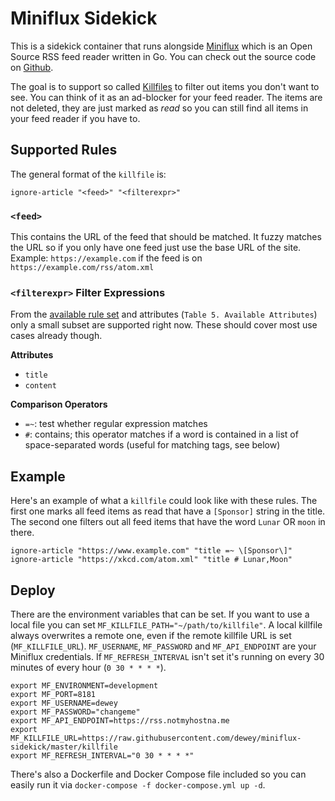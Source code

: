 # Miniflux Sidekick

This is a sidekick container that runs alongside [Miniflux](https://miniflux.app) which is an Open Source RSS feed reader written in Go. You can check out the source code on [Github](https://github.com/miniflux/miniflux).

The goal is to support so called [Killfiles](https://en.wikipedia.org/wiki/Kill_file) to filter out items you don't want to see. You can think of it as an ad-blocker for your feed reader. The items are not deleted, they are just marked as *read* so you can still find all items in your feed reader if you have to.

## Supported Rules

The general format of the `killfile` is:

```
ignore-article "<feed>" "<filterexpr>"
```

### `<feed>`

This contains the URL of the feed that should be matched. It fuzzy matches the URL so if you only have one feed just use the base URL of the site. Example: `https://example.com` if the feed is on `https://example.com/rss/atom.xml`

### `<filterexpr>` Filter Expressions

From the [available rule set](https://newsboat.org/releases/2.15/docs/newsboat.html#_filter_language) and attributes (`Table 5. Available Attributes`) only a small subset are supported right now. These should cover most use cases already though.

**Attributes**

- `title`
- `content`

**Comparison Operators**

- `=~`: test whether regular expression matches
- `#`: contains; this operator matches if a word is contained in a list of space-separated words (useful for matching tags, see below)



## Example

Here's an example of what a `killfile` could look like with these rules. The first one marks all feed items as read that have a `[Sponsor]` string in the title. The second one filters out all feed items that have the word `Lunar` OR `moon` in there.


```
ignore-article "https://www.example.com" "title =~ \[Sponsor\]"
ignore-article "https://xkcd.com/atom.xml" "title # Lunar,Moon"
```


## Deploy

There are the environment variables that can be set. If you want to use a local file you can set `MF_KILLFILE_PATH="~/path/to/killfile"`. A local killfile always overwrites a remote one, even if the remote killfile URL is set (`MF_KILLFILE_URL`). `MF_USERNAME`, `MF_PASSWORD` and `MF_API_ENDPOINT` are your Miniflux credentials. If `MF_REFRESH_INTERVAL` isn't set it's running on every 30 minutes of every hour (`0 30 * * * *`).

```
export MF_ENVIRONMENT=development
export MF_PORT=8181
export MF_USERNAME=dewey
export MF_PASSWORD="changeme"
export MF_API_ENDPOINT=https://rss.notmyhostna.me
export MF_KILLFILE_URL=https://raw.githubusercontent.com/dewey/miniflux-sidekick/master/killfile
export MF_REFRESH_INTERVAL="0 30 * * * *"
```

There's also a Dockerfile and Docker Compose file included so you can easily run it via `docker-compose -f docker-compose.yml up -d`.